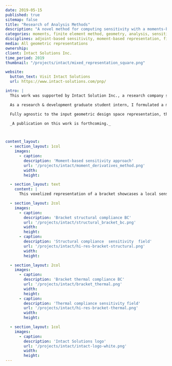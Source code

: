 ```yaml
---
date: 2019-05-15
published: true
sitemap: false
title: "Research of Analysis Methods"
description: "A novel method for computing sensitivity with a moments-based formulation"
categories: moments, finite element method, geometry, analysis, sensitivity, optimization, PDE
disciplines: adjoint-based sensitivity, moment-based representation, finite element method, topology optmization, computational geometry, Python
media: All geometric representations
ownership:
client: Intact Solutions Inc.
time_period: 2019
thumbnail: "/projects/intact/mixed_representation_square.png"

website:
  button_text: Visit Intact Solutions
  url: https://www.intact-solutions.com/pnp/

intro: |
  This work was supported by Intact Solution Inc., a research company specializing in providing fully automated and customized software solutions to engineering problems. Their technology relies on an [innovative approach](https://www.sciencedirect.com/science/article/abs/pii/S0010448518302549) that is agnostic to input geometric representations, allowing unprecedented ease of engineering analysis services.

  As a research & development graduate student intern, I formulated a mathematical method for sensitivity calculations within the flagship product Intact.Simulation™. This work was possible through extensive literature reviews and subject matter expert interviews within the topology optimization and the adjoint-based sensitivity formulaiton spaces.

  Fully agnostic to the input geometric design space representation, the novel sensitivity method employs moments theory to evaluate derivatives of integral properties. This moments approach incorporates diverse geometric representations and objective functions into a single system. This new architecture for engineering analysis brings topology optimization, shape optimization, and material field design within reach.

  _A publication on this work is forthcoming._



content_layout:
  - section_layout: 1col
    images:
      - caption:
        description: 'Moment-based sensitivity approach'
        url: '/projects/intact/moment_derivatives_method.png'
        width:
        height:

  - section_layout: text
    content: |
      This voxelized representation of a bracket showcases a local sensitivity calculation via a SIMP approach. Structural compliance and a themal compliance cases are shown in here.

  - section_layout: 2col
    images:
      - caption:
        description: 'Bracket structural compliance BC'
        url: '/projects/intact/structural_bracket_bc.png'
        width:
        height: 
      - caption:
        description: 'Structural compliance  sensitivity  field'
        url: '/projects/intact/hi-res-bracket-structural.png'
        width:
        height:

  - section_layout: 2col
    images:
      - caption:
        description: 'Bracket thermal compliance BC'
        url: '/projects/intact/bracket_thermal.png'
        width:
        height: 
      - caption:
        description: 'Thermal compliance sensitivity field'
        url: '/projects/intact/hi-res-bracket-thermal.png'
        width:
        height:

  - section_layout: 1col
    images:
      - caption:
        description: 'Intact Solutions logo'
        url: '/projects/intact/intact-logo-white.png'
        width:
        height:
---
```

